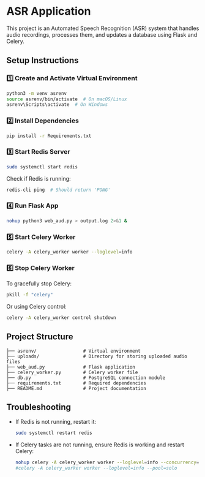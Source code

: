 # ASR Application

This project is an Automated Speech Recognition (ASR) system that handles audio recordings, processes them, and updates a database using Flask and Celery.

## Setup Instructions

### 1️⃣ Create and Activate Virtual Environment
```sh
python3 -m venv asrenv
source asrenv/bin/activate  # On macOS/Linux
asrenv\Scripts\activate  # On Windows
```

### 2️⃣ Install Dependencies
```sh
pip install -r Requirements.txt
```

### 3️⃣ Start Redis Server
```sh
sudo systemctl start redis
```
Check if Redis is running:
```sh
redis-cli ping  # Should return 'PONG'
```

### 4️⃣ Run Flask App
```sh
nohup python3 web_aud.py > output.log 2>&1 &
```

### 5️⃣ Start Celery Worker
```sh
celery -A celery_worker worker --loglevel=info
```

### 6️⃣ Stop Celery Worker
To gracefully stop Celery:
```sh
pkill -f "celery"
```
Or using Celery control:
```sh
celery -A celery_worker control shutdown
```

## Project Structure
```
├── asrenv/                 # Virtual environment
├── uploads/                # Directory for storing uploaded audio files
├── web_aud.py              # Flask application
├── celery_worker.py        # Celery worker file
├── db.py                   # PostgreSQL connection module
├── requirements.txt        # Required dependencies
├── README.md               # Project documentation
```

## Troubleshooting
- If Redis is not running, restart it:
  ```sh
  sudo systemctl restart redis
  ```
- If Celery tasks are not running, ensure Redis is working and restart Celery:
  ```sh
  nohup celery -A celery_worker worker --loglevel=info --concurrency=10 > celery.log 2>&1 &
  #celery -A celery_worker worker --loglevel=info --pool=solo
  ```